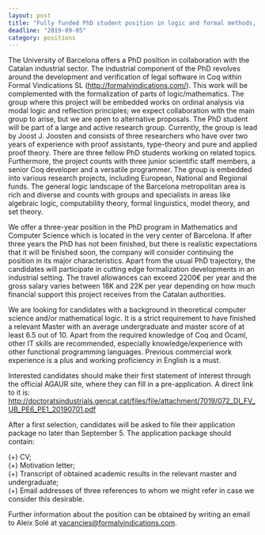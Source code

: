 ```yaml
---
layout: post
title: "Fully funded PhD student position in logic and formal methods, Barcelona (Spain), Deadline: 5 Sep 2019"
deadline: "2019-09-05"
category: positions
---
```

The University of Barcelona offers a PhD position in collaboration with the
Catalan industrial sector. The industrial component of the PhD revolves around
the development and verification of legal software in Coq within Formal
Vindications SL (<http://formalvindications.com/>). This work will be
complemented with the formalization of parts of logic/mathematics. The group
where this project will be embedded works on ordinal analysis via modal logic
and reflection principles; we expect collaboration with the main group to arise,
but we are open to alternative proposals. The PhD student will be part of a
large and active research group. Currently, the group is lead by Joost J.
Joosten and consists of three researchers who have over two years of experience
with proof assistants, type-theory and pure and applied proof theory. There are
three fellow PhD students working on related topics. Furthermore, the project
counts with three junior scientific staff members, a senior Coq developer and a
versatile programmer. The group is embedded into various research projects,
including European, National and Regional funds. The general logic landscape of
the Barcelona metropolitan area is rich and diverse and counts with groups and
specialists in areas like algebraic logic, computability theory, formal
linguistics, model theory, and set theory.

We offer a three-year position in the PhD program in Mathematics and Computer
Science which is located in the very center of Barcelona. If after three years
the PhD has not been finished, but there is realistic expectations that it will
be finished soon, the company will consider continuing the position in its major
characteristics. Apart from the usual PhD trajectory, the candidates will
participate in cutting edge formalization developments in an industrial setting.
The travel allowances can exceed 2200€ per year and the gross salary varies
between 18K and 22K per year depending on how much financial support this
project receives from the Catalan authorities.

We are looking for candidates with a background in theoretical computer science
and/or mathematical logic. It is a strict requirement to have finished a
relevant Master with an average undergraduate and master score of at least 6.5
out of 10. Apart from the required knowledge of Coq and Ocaml, other IT skills
are recommended, especially knowledge/experience with other functional
programming languages. Previous commercial work experience is a plus and working
proficiency in English is a must.

Interested candidates should make their first statement of interest through the
official AGAUR site, where they can fill in a pre-application. A direct link to
it is:  
<http://doctoratsindustrials.gencat.cat/files/file/attachment/7019/072_DI_FV_UB_PE6_PE1_20190701.pdf>

After a first selection, candidates will be asked to file their application
package no later than September 5. The application package should contain:

(+) CV;  
(+) Motivation letter;  
(+) Transcript of obtained academic results in the relevant master and undergraduate;  
(+) Email addresses of three references to whom we might refer in case we consider this desirable.

Further information about the position can be obtained by writing an email to
Aleix Solé at <vacancies@formalvindications.com>.

